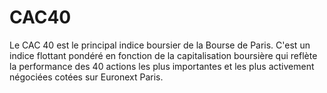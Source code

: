 # CAC40
Le CAC 40 est le principal indice boursier de la Bourse de Paris. C'est un indice flottant pondéré en fonction de la capitalisation boursière qui reflète la performance des 40 actions les plus importantes et les plus activement négociées cotées sur Euronext Paris.
